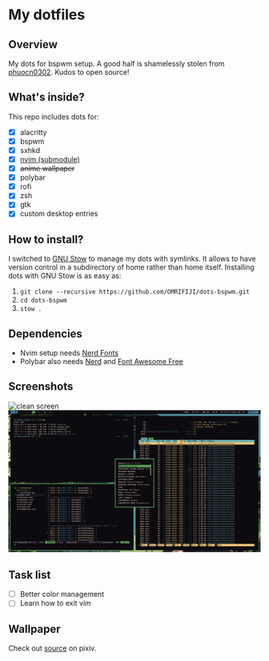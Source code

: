 # My dotfiles

## Overview
My dots for bspwm setup. A good half is shamelessly stolen from [phuocn0302](https://github.com/phuocn0302/dotfiles). Kudos to open source!

## What's inside?
This repo includes dots for:
- [x] alacritty
- [x] bspwm
- [x] sxhkd
- [x] [nvim (submodule)](https://github.com/OMRIFIJI/nvim-cfg)
- [x] ~~anime wallpaper~~
- [x] polybar
- [x] rofi
- [x] zsh
- [x] gtk
- [x] custom desktop entries

## How to install?
I switched to [GNU Stow](https://www.gnu.org/software/stow/stow.html)
to manage my dots with symlinks. It allows to have version control in a subdirectory of home rather than home itself.
Installing dots with GNU Stow is as easy as:
1. `git clone --recursive https://github.com/OMRIFIJI/dots-bspwm.git`
2. `cd dots-bspwm`
3. `stow .`

## Dependencies
- Nvim setup needs [Nerd Fonts](https://www.nerdfonts.com)
- Polybar also needs [Nerd](https://www.nerdfonts.com) and [Font Awesome Free](https://fontawesome.com)

## Screenshots
![clean screen](Pictures/screen0.png)
![several windows](Pictures/screen1.png)

## Task list
- [ ] Better color management
- [ ] Learn how to exit vim

## Wallpaper
Check out [source](https://www.pixiv.net/en/artworks/59810770) on pixiv.
